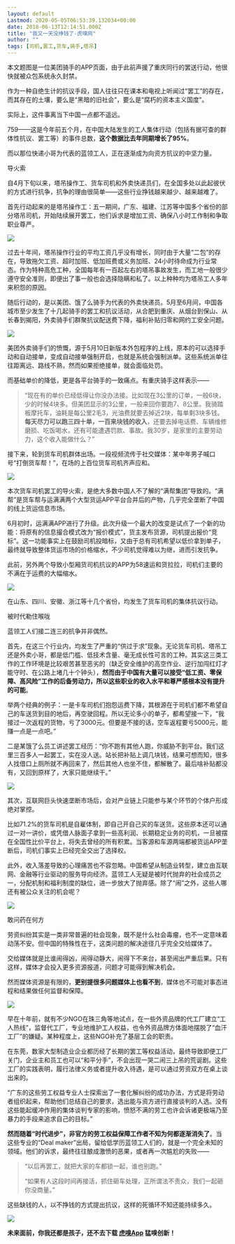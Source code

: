 ```yaml
---
layout: default
Lastmod: 2020-05-05T06:53:39.132034+00:00
date: 2018-06-13T12:14:51.000Z
title: "我又一天没挣钱了-虎嗅网"
author: ""
tags: [司机,罢工,货车,骑手,塔吊]
---
```


本文题图是一位美团骑手的APP页面，由于此前声援了重庆同行的罢送行动，他很快就被众包系统永久封禁。  

作为一种自绝生计的抗议手段，国人往往只在课本和电视上听闻过“罢工”的存在，而其存在的土壤，要么是“黑暗的旧社会”，要么是“腐朽的资本主义国度”。

实际上，这件事离当下中国一点都不遥远。

759——这是今年前五个月，在中国大陆发生的工人集体行动（包括有据可查的群体性抗议、罢工等）的事件总数，**这个数据比去年同期增长了95%**。

而以那位快递小哥为代表的蓝领工人，正在逐渐成为向资方抗议的中坚力量。

导火索

自4月下旬以来，塔吊操作工、货车司机和外卖快递员们，在全国多处以此起彼伏的方式进行抗争，抗争的理由很简单——这些行业挣钱越来越少、越来越难了。

首先行动起来的是塔吊操作工：五一期间，广东、福建、江苏等中国多个省份的部分塔吊司机，开始陆续展开罢工，他们诉求是增加工资、确保八小时工作制和争取职业尊严。

[![](https://images.weserv.nl/?url=https%3A//archive.is/5HLOm/1b28c219c62e7a8f7622b78e7e601323a1a09a46)](https://images.weserv.nl/?url=https%3A//archive.is/5HLOm/1b28c219c62e7a8f7622b78e7e601323a1a09a46)

过去十年间，塔吊操作行业的平均工资几乎没有增长，同时由于大量“二包”的存在，导致拖欠工资、超时加班、低加班费或义务加班、24小时待命成为行业常态。作为特种高危工种，全国每年有一百起左右的塔吊事故发生，而工地一般很少遵守安全准则，即便出了事一般也会选择隐瞒和私了。以上种种均为塔吊工人多年来积怨的原因。

随后行动的，是以美团、饿了么骑手为代表的外卖快递员。5月至6月间，中国各城市至少发生了十几起骑手的罢工和抗议活动，从合肥到重庆、从烟台到保山、从长春到揭阳，外卖骑手们群聚抗议配送费下降，福利补贴归零和网约工安全问题。

[![](https://images.weserv.nl/?url=https%3A//archive.is/5HLOm/4a00439d67af530a5c4874b3cd05abe02d741711.png)](https://images.weserv.nl/?url=https%3A//archive.is/5HLOm/4a00439d67af530a5c4874b3cd05abe02d741711.png)

美团外卖骑手们的愤慨，源于5月10日新版本外包程序的上线，原本的可以选择手动和自动接单，变成自动接单强制开启，也就是系统会强制派单。这些系统派单往往距离远、路线不熟，然而如果拒绝接单，就会面临处罚。

而基础单价的降低，更是各平台骑手的一致痛点。有重庆骑手这样表示——

> “现在有的单价已经低得让你没办法接。比如现在3公里的订单，一般6块，少的时候4块多。但美团显示的3公里，一般来回你要跑7、8公里。我骑踏板摩托车，油耗是每公里2毛3，光油费就要去掉近2块，每单剩3块多钱。**每天尽力可以跑三四十单，一百来块钱的收入**，还要去掉电话费、车辆维修磨损、吃饭喝水，还有可能遭遇罚款、事故。我30岁，是家里的主要劳动力，这个收入能做什么？”

接下来，轮到货车司机群体出场。一段视频流传于社交媒体：某中年男子喊口号“打倒货车帮！”，在场的上百位货车司机齐声应和。

[![](https://images.weserv.nl/?url=https%3A//archive.is/5HLOm/4c022fc25936a0cef141e9eb9e4005ba5e1f4d08.png)](https://images.weserv.nl/?url=https%3A//archive.is/5HLOm/4c022fc25936a0cef141e9eb9e4005ba5e1f4d08.png)  

本次货车司机罢工的导火索，是绝大多数中国人不了解的“满帮集团”导致的。“满帮”是货车帮与运满满两个大型货运APP平台合并后的产物，几乎完全垄断了中国的线上货运信息市场。

6月初时，运满满APP进行了升级。此次升级一个最大的改变是试点了一个新的功能：将原有的信息撮合模式改为“报价模式”，货主发布货源，司机提出报价“竞标”。这一功能事实上在鼓励司机投暗标，又由于总有司机希望以低价拿到单子，最终就导致整体货运市场的价格缩水，不少司机觉得难以为继，进而引发抗争。

此前，另外两个导致小型厢货司机抗议的APP为58速运和货拉拉，司机们主要的不满在于运费的大幅缩水。

[![](https://images.weserv.nl/?url=https%3A//archive.is/5HLOm/b5461ed7dc799d9c305b55fd99004a698483d91e.png)](https://images.weserv.nl/?url=https%3A//archive.is/5HLOm/b5461ed7dc799d9c305b55fd99004a698483d91e.png)

在山东、四川、安徽、浙江等十几个省份，均发生了货车司机的集体抗议行动。

被时代勒住喉咙

蓝领工人们接二连三的抗争并非偶然。

首先，在这三个行业内，均发生了严重的“供过于求”现象。无论货车司机、塔吊工还是外卖小哥，都是低门槛、低技术含量、毫无成长性可言的工种。其实这三类工作的工作环境是比较艰苦甚至恶劣的（缺乏安全维护的高空作业、逆行加闯红灯才能守时、在公路上堵几十个钟头），**然而由于中国有大量可以接受“低工资、零保障、高风险”工作的后备劳动力，所以这些职业的收入水平和尊严感根本没有提升的可能**。

举两个经典的例子：一是卡车司机们抱怨运费下降，其根源在于司机们都不希望自己的车送货到目的地后，再空驶回程。所以无论多小的单子，都希望接一下，“我接过一次返程的货物，亏了3000元。但要是不接的话，空车返程要亏5000元，能赚一点是一点吧。”

二是某饿了么员工讲述罢工经历：“你不跑有其他人跑，你威胁不到平台。我们这里三百多人一起罢工，实在没人送。站长把补贴上调几块钱，结果可想而知，很多人找借口上厕所就不再回来了，然后其他人也坐不住，都解散了。最后啥补贴都没有，又回到原样了，大家只能继续干。”

[![](https://images.weserv.nl/?url=https%3A//archive.is/5HLOm/be65dccfde767fec481512460c2ac52c7ce992a1)](https://images.weserv.nl/?url=https%3A//archive.is/5HLOm/be65dccfde767fec481512460c2ac52c7ce992a1)

其次，互联网巨头快速垄断市场后，会对产业链上只能参与某个环节的个体户形成绝对掌控。

比如71.2%的货车司机是自雇体制，即自己开自己买的车送货。这些原本还可以通过一对一讲价，或凭借人脉面子拿到一些高利润、长期稳定业务的司机，一旦被摆在全国性比价平台上，将失去曾经的所有积累。当客源和车源两端都被货运APP垄断后，司机们事实上已经完全交出了选择权。

此外，收入落差导致的心理痛苦也不容忽略。中国希望从制造业转型，建立由互联网、金融等行业驱动的服务导向经济。蓝领工人无疑是被时代抛弃的社会成员之一，分配机制和福利制度的缺位，进一步放大了抛弃感。除了“闹”之外，这些人哪还有被公众关注的机会呢？

[![](https://images.weserv.nl/?url=https%3A//archive.is/5HLOm/1ab2b8e4703dac1a2226354f57b75d1db13fe491.png)](https://images.weserv.nl/?url=https%3A//archive.is/5HLOm/1ab2b8e4703dac1a2226354f57b75d1db13fe491.png)

敢问药在何方

劳资纠纷其实是一类非常普遍的社会现象，既不是什么社会毒瘤，也不一定意味着动荡不安。但中国的特殊性在于，这类问题的解决途径几乎完全交给媒体了。

交给媒体就是比谁闹得凶，闹得动静大，闹得下不来台，甚至闹出严重后果。只有这样，媒体才会投入更多资源报道，问题才可能得到解决机会。

然而媒体资源是有限的，**更别提很多问题媒体上也看不到**，媒体也不可能对事态进程和结果做任何监督和保障。

[![](https://images.weserv.nl/?url=https%3A//archive.is/5HLOm/71584a32472e7d25eae95046d7098e7a40e8e34a.png)](https://images.weserv.nl/?url=https%3A//archive.is/5HLOm/71584a32472e7d25eae95046d7098e7a40e8e34a.png)

早在十年前，就有不少NGO在珠三角等地试点，在一些外资品牌的代工厂建立“工人热线”，监督代工厂，专业地维护工人权益，也令外资品牌方体面地摆脱了“血汗工厂”的嫌疑。某种程度上，这些NGO补充了基层工会的职责。

在东莞，数家大型制造业企业都历经了长期的罢工等权益活动，最终导致即便工厂关门，企业主和员工也可以“和平分手”，不会出现一哭二闹三上吊的荒诞剧。这些工厂的实践表明，履行法律义务或者提升收入待遇，是可以通过劳资双方在桌上谈出来的。

“广东的这些劳工权益专业人士探索出了一套化解纠纷的成功办法，方式是将劳动者组织起来，帮助他们总结自己的要求，选出能与资方进行直接谈判的人选。没有这些能起缓冲作用的集体谈判专家的影响，愤怒不满的劳工也许会诉诸更极端乃至暴力的手段来追求自己的目标。”

**然而随着“时代进步”，非官方的劳工权益保障工作者不知为何都逐渐消失了**。当这些专业的“Deal maker”出局，留给低学历蓝领工人们的，就是一个完全未知的领域。他们的诉求，最终往往酿成激愤的恶果，或者再一次尴尬的失败——

> “以后再罢工，就把大家的车都锁一起，谁也别跑。”
> 
> “如果有人这段时间再接活，抓住砸车处理，正所谓法不责众，我们一起砸你没商量。”

这些缺钱的人，以不挣钱的方式提出抗议，这样的死循环不知还能持续多久。

[![](https://images.weserv.nl/?url=https%3A//archive.is/5HLOm/1fb1d1015efdbc43917c4180eabdf0abc566a8c9.png)](https://images.weserv.nl/?url=https%3A//archive.is/5HLOm/1fb1d1015efdbc43917c4180eabdf0abc566a8c9.png)

**未来面前，你我还都是孩子，还不去下载 [虎嗅App](https://archive.is/o/5HLOm/https://www.huxiu.com/app.html) 猛嗅创新！**

